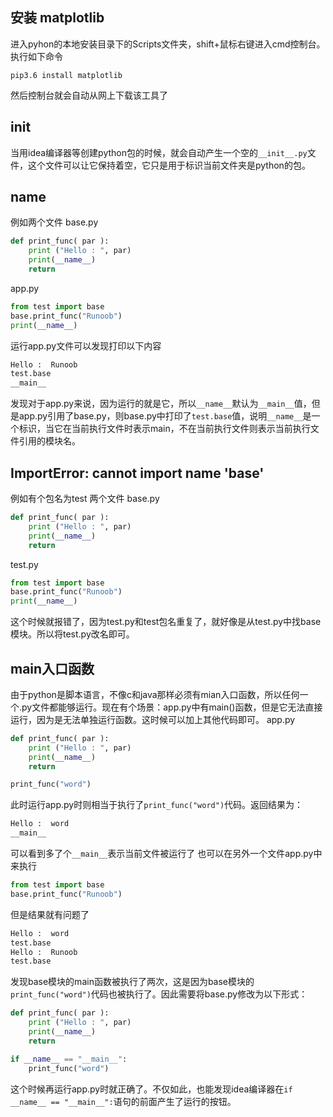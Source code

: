 ## 安装 matplotlib
进入pyhon的本地安装目录下的Scripts文件夹，shift+鼠标右键进入cmd控制台。执行如下命令
```shell
pip3.6 install matplotlib
```
然后控制台就会自动从网上下载该工具了
## __init__
当用idea编译器等创建python包的时候，就会自动产生一个空的`__init__.py`文件，这个文件可以让它保持着空，它只是用于标识当前文件夹是python的包。

## __name__
例如两个文件
base.py
```python
def print_func( par ):
    print ("Hello : ", par)
    print(__name__)
    return
```
app.py
```python
from test import base
base.print_func("Runoob")
print(__name__)
```
运行app.py文件可以发现打印以下内容
```bash
Hello :  Runoob
test.base
__main__
```
发现对于app.py来说，因为运行的就是它，所以`__name__`默认为`__main__`值，但是app.py引用了base.py，则base.py中打印了`test.base`值，说明`__name__`是一个标识，当它在当前执行文件时表示main，不在当前执行文件则表示当前执行文件引用的模块名。

## ImportError: cannot import name 'base'
例如有个包名为test
两个文件
base.py
```python
def print_func( par ):
    print ("Hello : ", par)
    print(__name__)
    return
```
test.py
```python
from test import base
base.print_func("Runoob")
print(__name__)
```
这个时候就报错了，因为test.py和test包名重复了，就好像是从test.py中找base模块。所以将test.py改名即可。

## main入口函数
由于python是脚本语言，不像c和java那样必须有mian入口函数，所以任何一个.py文件都能够运行。现在有个场景：app.py中有main()函数，但是它无法直接运行，因为是无法单独运行函数。这时候可以加上其他代码即可。
app.py
```python
def print_func( par ):
    print ("Hello : ", par)
    print(__name__)
    return

print_func("word")
```
此时运行app.py时则相当于执行了`print_func("word")`代码。返回结果为：
```bash
Hello :  word
__main__
```
可以看到多了个`__main__`表示当前文件被运行了
也可以在另外一个文件app.py中来执行
```python
from test import base
base.print_func("Runoob")
```
但是结果就有问题了
```bash
Hello :  word
test.base
Hello :  Runoob
test.base
```
发现base模块的main函数被执行了两次，这是因为base模块的`print_func("word")`代码也被执行了。因此需要将base.py修改为以下形式：
```python
def print_func( par ):
    print ("Hello : ", par)
    print(__name__)
    return

if __name__ == "__main__":
    print_func("word")
```
这个时候再运行app.py时就正确了。不仅如此，也能发现idea编译器在`if __name__ == "__main__":`语句的前面产生了运行的按钮。